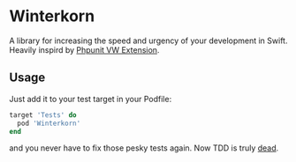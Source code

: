 # Winterkorn

A library for increasing the speed and urgency of your development
in Swift. Heavily inspird by [Phpunit VW Extension][1].

## Usage

Just add it to your test target in your Podfile:

```ruby
target 'Tests' do
  pod 'Winterkorn'
end
```

and you never have to fix those pesky tests again. Now TDD is truly
[dead][2].

[1]: https://github.com/hmlb/phpunit-vw
[2]: http://david.heinemeierhansson.com/2014/tdd-is-dead-long-live-testing.html
